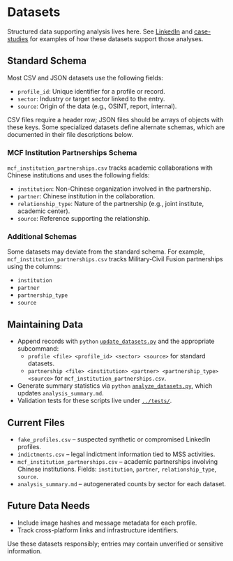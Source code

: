 # Datasets

Structured data supporting analysis lives here. See [LinkedIn](../LinkedIn/) and [case-studies](../case-studies/) for examples of how these datasets support those analyses.

## Standard Schema
Most CSV and JSON datasets use the following fields:

- `profile_id`: Unique identifier for a profile or record.
- `sector`: Industry or target sector linked to the entry.
- `source`: Origin of the data (e.g., OSINT, report, internal).

CSV files require a header row; JSON files should be arrays of objects with these keys. Some
specialized datasets define alternate schemas, which are documented in their file descriptions
below.

### MCF Institution Partnerships Schema
`mcf_institution_partnerships.csv` tracks academic collaborations with Chinese institutions and
uses the following fields:

- `institution`: Non-Chinese organization involved in the partnership.
- `partner`: Chinese institution in the collaboration.
- `relationship_type`: Nature of the partnership (e.g., joint institute, academic center).
- `source`: Reference supporting the relationship.

### Additional Schemas
Some datasets may deviate from the standard schema. For example,
`mcf_institution_partnerships.csv` tracks Military‑Civil Fusion partnerships
using the columns:

- `institution`
- `partner`
- `partnership_type`
- `source`

## Maintaining Data
- Append records with `python` [`update_datasets.py`](../scripts/update_datasets.py)
  and the appropriate subcommand:
  - `profile <file> <profile_id> <sector> <source>` for standard datasets.
  - `partnership <file> <institution> <partner> <partnership_type> <source>`
    for `mcf_institution_partnerships.csv`.
- Generate summary statistics via `python`
  [`analyze_datasets.py`](../scripts/analyze_datasets.py), which updates
  `analysis_summary.md`.
- Validation tests for these scripts live under [`../tests/`](../tests/).

## Current Files
- `fake_profiles.csv` – suspected synthetic or compromised LinkedIn profiles.
- `indictments.csv` – legal indictment information tied to MSS activities.
- `mcf_institution_partnerships.csv` – academic partnerships involving Chinese institutions. Fields: `institution`, `partner`, `relationship_type`, `source`.
- `analysis_summary.md` – autogenerated counts by sector for each dataset.

## Future Data Needs
- Include image hashes and message metadata for each profile.
- Track cross-platform links and infrastructure identifiers.

Use these datasets responsibly; entries may contain unverified or sensitive information.
